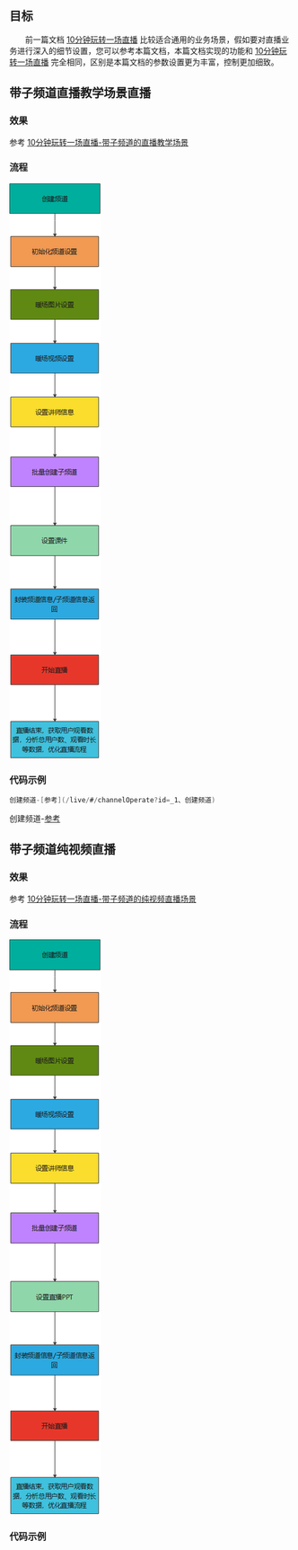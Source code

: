 ##  目标

&emsp;&emsp;前一篇文档 [10分钟玩转一场直播](/live/playLive) 比较适合通用的业务场景，假如要对直播业务进行深入的细节设置，您可以参考本篇文档，本篇文档实现的功能和 [10分钟玩转一场直播](/live/playLive) 完全相同，区别是本篇文档的参数设置更为丰富，控制更加细致。

## 带子频道直播教学场景直播

### 效果

参考 [10分钟玩转一场直播-带子频道的直播教学场景](/live/#/playLive?id=带子频道的直播教学场景)

### 流程

![image-20210113164444969](../img/image-20210113164444969.png)

### 代码示例

```java
创建频道-[参考](/live/#/channelOperate?id=_1、创建频道)
```



创建频道-[参考](/live/#/channelOperate?id=_1、创建频道)



## 带子频道纯视频直播

### 效果

参考 [10分钟玩转一场直播-带子频道的纯视频直播场景](/live/#/playLive?id=带子频道的纯视频直播场景)

### 流程

![image-20210114111840747](../img/image-20210114111840747.png)

### 代码示例

```java

```

